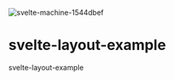 ![svelte-machine-1544dbef](https://user-images.githubusercontent.com/75884873/164457425-3eb7afdf-b1ab-4229-9d28-57333a7f22a8.png)
# svelte-layout-example
svelte-layout-example
